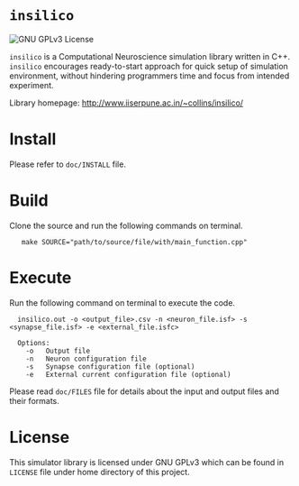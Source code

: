 `insilico`
========

![GNU GPLv3 License](http://img.shields.io/badge/license-GPLv3-blue.svg)

```insilico``` is a Computational Neuroscience simulation library written in C++. ```insilico``` encourages ready-to-start approach for quick setup of simulation environment, without hindering programmers time and focus from intended experiment.

Library homepage: http://www.iiserpune.ac.in/~collins/insilico/

Install
=======

Please refer to ```doc/INSTALL``` file.

Build
=====

Clone the source and run the following commands on terminal.
```
   make SOURCE="path/to/source/file/with/main_function.cpp"
```
Execute
=======

Run the following command on terminal to execute the code.
```
  insilico.out -o <output_file>.csv -n <neuron_file.isf> -s <synapse_file.isf> -e <external_file.isfc>

  Options:
    -o   Output file
    -n   Neuron configuration file
    -s   Synapse configuration file (optional)
    -e   External current configuration file (optional)
```
Please read ```doc/FILES``` file for details about the input and output files and their formats.

License
=======

This simulator library is licensed under GNU GPLv3 which can be found in ```LICENSE``` file under home directory of this project.
